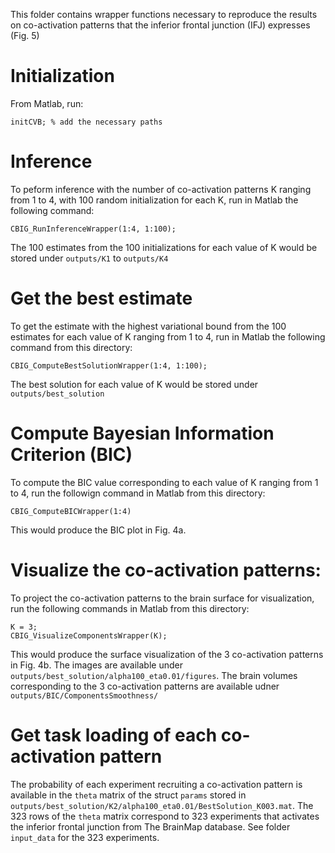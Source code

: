 This folder contains wrapper functions necessary to reproduce the results on co-activation patterns that the inferior frontal junction (IFJ) expresses (Fig. 5)

# Initialization
From Matlab, run:
```
initCVB; % add the necessary paths
```

# Inference
To peform inference with the number of co-activation patterns K ranging from 1 to 4, with 100 random initialization for each K, run in Matlab the following command:
```
CBIG_RunInferenceWrapper(1:4, 1:100);
```
The 100 estimates from the 100 initializations for each value of K would be stored under `outputs/K1` to `outputs/K4`

# Get the best estimate
To get the estimate with the highest variational bound from the 100 estimates for each value of K ranging from 1 to 4, run in Matlab the following command from this directory:
```
CBIG_ComputeBestSolutionWrapper(1:4, 1:100);
```
The best solution for each value of K would be stored under `outputs/best_solution`

# Compute Bayesian Information Criterion (BIC)
To compute the BIC value corresponding to each value of K ranging from 1 to 4, run the followign command in Matlab from this directory:
```
CBIG_ComputeBICWrapper(1:4)
```
This would produce the BIC plot in Fig. 4a.

# Visualize the co-activation patterns:
To project the co-activation patterns to the brain surface for visualization, run the following commands in Matlab from this directory:
```
K = 3;
CBIG_VisualizeComponentsWrapper(K);
```
This would produce the surface visualization of the 3 co-activation patterns in Fig. 4b. The images are available under `outputs/best_solution/alpha100_eta0.01/figures`. The brain volumes corresponding to the 3 co-activation patterns are available udner `outputs/BIC/ComponentsSmoothness/`

# Get task loading of each co-activation pattern
The probability of each experiment recruiting a co-activation pattern is available in the `theta` matrix of the struct `params` stored in `outputs/best_solution/K2/alpha100_eta0.01/BestSolution_K003.mat`.
The 323 rows of the `theta` matrix correspond to 323 experiments that activates the inferior frontal junction from The BrainMap database.
See folder `input_data` for the 323 experiments.

